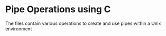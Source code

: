 # Pipe Operations using C 

The files contain various operations to create and use pipes within a Unix environment 
